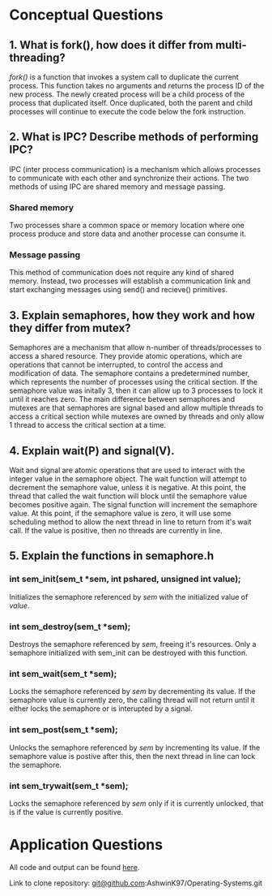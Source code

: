 # Conceptual Questions

## 1. What is fork(), how does it differ from multi-threading?

*fork()* is a function that invokes a system call to duplicate the current process. This function takes no arguments and returns the process ID of the new process. The newly created process will be a child process of the process that duplicated itself. Once duplicated, both the parent and child processes will continue to execute the code below the fork instruction.

## 2. What is IPC? Describe methods of performing IPC?

IPC (inter process communication) is a mechanism which allows processes to communicate with each other and synchronize their actions. The two methods of using IPC are shared memory and message passing.

### Shared memory

Two processes share a common space or memory location where one process produce and store data and another processe can consume it.

### Message passing

This method of communication does not require any kind of shared memory. Instead, two processes will establish a communication link and start exchanging messages using send() and recieve() primitives.

## 3. Explain semaphores, how they work and how they differ from mutex?

Semaphores are a mechanism that allow n-number of threads/processes to access a shared resource. They provide atomic operations, which are operations that cannot be interrupted, to control the access and modification of data. The semaphore contains a predetermined number, which represents the number of processes using the critical section. If the semaphore value was initally 3, then it can allow up to 3 processes to lock it until it reaches zero. The main difference between semaphores and mutexes are that semaphores are signal based and allow multiple threads to access a critical section while mutexes are owned by threads and only allow 1 thread to access the critical section at a time.

## 4. Explain wait(P) and signal(V).

Wait and signal are atomic operations that are used to interact with the integer value in the semaphore object. The wait function will attempt to decrement the semaphore value, unless it is negative. At this point, the thread that called the wait function will block until the semaphore value becomes positive again. The signal function will increment the semaphore value. At this point, if the semaphore value is zero, it will use some scheduling method to allow the next thread in line to return from it's wait call. If the value is positive, then no threads are currently in line.

## 5. Explain the functions in semaphore.h

### int sem\_init(sem\_t \*sem, int pshared, unsigned int value);

Initializes the semaphore referenced by *sem* with the initialized value of *value*.

### int sem\_destroy(sem\_t \*sem);

Destroys the semaphore referenced by *sem*, freeing it's resources. Only a semaphore initialized with sem_init can be destroyed with this function.

### int sem\_wait(sem\_t \*sem);

Locks the semaphore referenced by *sem* by decrementing its value. If the semaphore value is currently zero, the calling thread will not return until it either locks the semaphore or is interupted by a signal.

### int sem\_post(sem\_t \*sem);

Unlocks the semaphore referenced by *sem* by incrementing its value. If the semaphore value is postive after this, then the next thread in line can lock the semaphore.

### int sem\_trywait(sem\_t \*sem);

Locks the semaphore referenced by *sem* only if it is currently unlocked, that is if the value is currently positive.

# Application Questions

All code and output can be found [here](https://github.com/AshwinK97/Operating-Systems/tree/master/Tutorials/Tutorial%206).

Link to clone repository: git@github.com:AshwinK97/Operating-Systems.git

